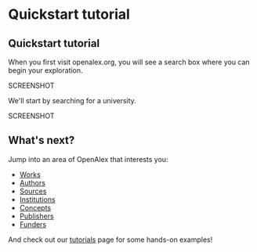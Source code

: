 # Quickstart tutorial

## Quickstart tutorial

When you first visit openalex.org, you will see a search box where you can begin your exploration.

SCREENSHOT

We'll start by searching for a university.

SCREENSHOT

## What's next?

Jump into an area of OpenAlex that interests you:

* [Works](the-data/works/)
* [Authors](the-data/authors/)
* [Sources](the-data/sources.md)
* [Institutions](the-data/institutions.md)
* [Concepts](the-data/concepts.md)
* [Publishers](the-data/publishers.md)
* [Funders](the-data/funders.md)

And check out our [tutorials](background-and-more-info/tutorials.md) page for some hands-on examples!
